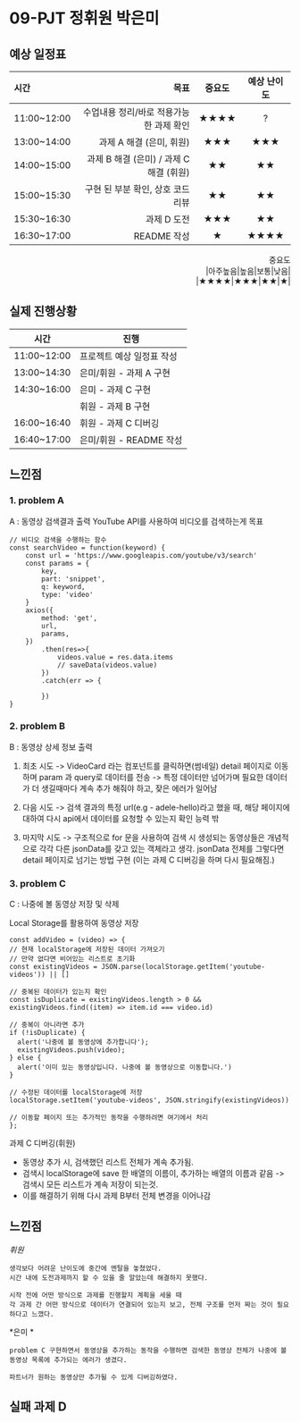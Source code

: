 # 09-PJT 정휘원 박은미

## 예상 일정표

|시간|목표|중요도|예상 난이도|
|:---|---------:|:---:|:---:|
|11:00~12:00|수업내용 정리/바로 적용가능한 과제 확인|★★★★| ? |
|13:00~14:00|과제 A 해결 (은미, 휘원)|★★★|★★★|
|14:00~15:00|과제 B 해결 (은미) / 과제 C 해결 (휘원)|★★|★★|
|15:00~15:30|구현 된 부분 확인, 상호 코드 리뷰|★★|★★|
|15:30~16:30|과제 D 도전|★★★|★★|
|16:30~17:00|README 작성|★|★★★★|


<div style="text-align: right">중요도</div>


<div style="text-align: right">|아주높음|높음|보통|낮음|</div>
<div style="text-align: right"></div>
<div style="text-align: right">|★★★★|★★★|★★|★|</div>

## 실제 진행상황
 |시간|진행|
 |---|---|
 |11:00~12:00| 프로젝트 예상 일정표 작성|
 |13:00~14:30| 은미/휘원 - 과제 A 구현|
 |14:30~16:00| 은미 - 과제 C 구현|
 |           | 휘원 - 과제 B 구현| 
 |16:00~16:40| 휘원 - 과제 C 디버깅|
 |16:40~17:00| 은미/휘원 - README 작성|

 ## 느낀점 
 ### 1. problem A
 A : 동영상 검색결과 출력
YouTube API를 사용하여 비디오를 검색하는게 목표

```
// 비디오 검색을 수행하는 함수
const searchVideo = function(keyword) {
    const url = 'https://www.googleapis.com/youtube/v3/search'
    const params = {
        key,
        part: 'snippet',
        q: keyword,
        type: 'video'
    }
    axios({
        method: 'get',
        url,
        params,
    })
        .then(res=>{
            videos.value = res.data.items
            // saveData(videos.value)
        })
        .catch(err => {

        })
}   
```

### 2. problem B
B : 동영상 상세 정보 출력

1. 최초 시도 -> VideoCard 라는 컴포넌트를 클릭하면(썸네일) detail 페이지로 이동하며 param 과 query로 데이터를 전송 ->
    특정 데이터만 넘어가며 필요한 데이터가 더 생길때마다 계속 추가 해줘야 하고, 잦은 에러가 일어남

2. 다음 시도 -> 검색 결과의 특정 url(e.g - adele-hello)라고 했을 때, 해당 페이지에 대하여 다시 api에서 데이터를 요청할 수 있는지 확인 
능력 밖

3. 마지막 시도 -> 구조적으로 for 문을 사용하여 검색 시 생성되는 동영상들은 개념적으로 각각 다른 jsonData를 갖고 있는 객체라고 생각.
jsonData 전체를 그렇다면 detail 페이지로 넘기는 방법 구현
(이는 과제 C 디버깅을 하며 다시 필요해짐.)


### 3. problem C
  C : 나중에 볼 동영상 저장 및 삭제

  Local Storage를 활용하여 동영상 저장

  ```
  const addVideo = (video) => {
  // 현재 localStorage에 저장된 데이터 가져오기
  // 만약 없다면 비어있는 리스트로 초기화
  const existingVideos = JSON.parse(localStorage.getItem('youtube-videos')) || []

  // 중복된 데이터가 있는지 확인
  const isDuplicate = existingVideos.length > 0 && existingVideos.find((item) => item.id === video.id)

  // 중복이 아니라면 추가
  if (!isDuplicate) {
    alert('나중에 볼 동영상에 추가합니다');
    existingVideos.push(video);
  } else {
    alert('이미 있는 동영상입니다. 나중에 볼 동영상으로 이동합니다.')
  }

  // 수정된 데이터를 localStorage에 저장
  localStorage.setItem('youtube-videos', JSON.stringify(existingVideos))

  // 이동할 페이지 또는 추가적인 동작을 수행하려면 여기에서 처리
};
  ```

과제 C 디버깅(휘원)

- 동영상 추가 시, 검색했던 리스트 전체가 계속 추가됨.
- 검색시 localStorage에 save 한 배열의 이름이, 추가하는 배열의 이름과 같음 -> 검색시 모든 리스트가 계속 저장이 되는것.
- 이를 해결하기 위해 다시 과제 B부터 전체 변경을 이어나감

## 느낀점

*휘원*

    생각보다 어려운 난이도에 중간에 멘탈을 놓쳤었다.
    시간 내에 도전과제까지 할 수 있을 줄 알았는데 해결하지 못했다.

    시작 전에 어떤 방식으로 과제를 진행할지 계획을 세울 때
    각 과제 간 어떤 방식으로 데이터가 연결되어 있는지 보고, 전체 구조를 먼저 짜는 것이 필요하다고 느꼈다.

*은미 *

    problem C 구현하면서 동영상을 추가하는 동작을 수행하면 검색한 동영상 전체가 나중에 볼 동영상 목록에 추가되는 에러가 생겼다.

    파트너가 원하는 동영상만 추가될 수 있게 디버깅하였다. 

## 실패 과제 D
